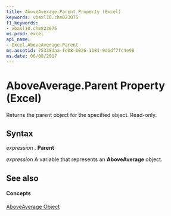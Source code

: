 ```yaml
---
title: AboveAverage.Parent Property (Excel)
keywords: vbaxl10.chm823075
f1_keywords:
- vbaxl10.chm823075
ms.prod: excel
api_name:
- Excel.AboveAverage.Parent
ms.assetid: 75338daa-fe08-b026-1181-9d1df7fc4e98
ms.date: 06/08/2017
---
```



# AboveAverage.Parent Property (Excel)

Returns the parent object for the specified object. Read-only.


## Syntax

 _expression_ . **Parent**

 _expression_ A variable that represents an **AboveAverage** object.


## See also


#### Concepts


[AboveAverage Object](aboveaverage-object-excel.md)

